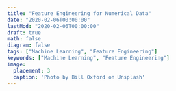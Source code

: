 ```yaml
---
title: "Feature Engineering for Numerical Data"
date: "2020-02-06T00:00:00"
lastMod: "2020-02-06T00:00:00"
draft: true
math: false
diagram: false
tags: ["Machine Learning", "Feature Engineering"]
keywords: ["Machine Learning", "Feature Engineering"]
image: 
  placement: 3 
  caption: 'Photo by Bill Oxford on Unsplash'
---
```


